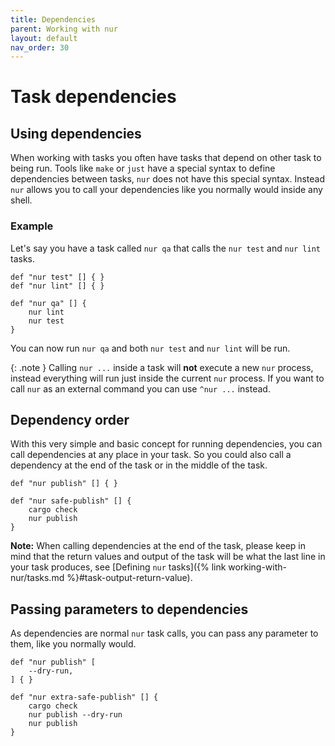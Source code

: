 ```yaml
---
title: Dependencies
parent: Working with nur
layout: default
nav_order: 30
---
```


# Task dependencies

## Using dependencies

When working with tasks you often have tasks that depend on other task to being run. Tools like `make` or `just`
have a special syntax to define dependencies between tasks, `nur` does not have this special syntax. Instead
`nur` allows you to call your dependencies like you normally would inside any shell.

### Example

Let's say you have a task called `nur qa` that calls the `nur test` and `nur lint` tasks.

```nushell
def "nur test" [] { }
def "nur lint" [] { }

def "nur qa" [] {
    nur lint
    nur test
}
```

You can now run `nur qa` and both `nur test` and `nur lint` will be run.

{: .note }
Calling `nur ...` inside a task will **not** execute a new `nur` process, instead everything will run just
inside the current `nur` process. If you want to call `nur` as an external command you can use `^nur ...` instead.

## Dependency order

With this very simple and basic concept for running dependencies, you can call dependencies at any place in your
task. So you could also call a dependency at the end of the task or in the middle of the task.

```nushell
def "nur publish" [] { }

def "nur safe-publish" [] {
    cargo check
    nur publish
}
```

**Note:** When calling dependencies at the end of the task, please keep in mind that the return values and
output of the task will be what the last line in your task produces, see
[Defining `nur` tasks]({% link working-with-nur/tasks.md %}#task-output-return-value).

## Passing parameters to dependencies

As dependencies are normal `nur` task calls, you can pass any parameter to them, like you normally would.

```nushell
def "nur publish" [
    --dry-run,
] { }

def "nur extra-safe-publish" [] {
    cargo check
    nur publish --dry-run
    nur publish
}
```

